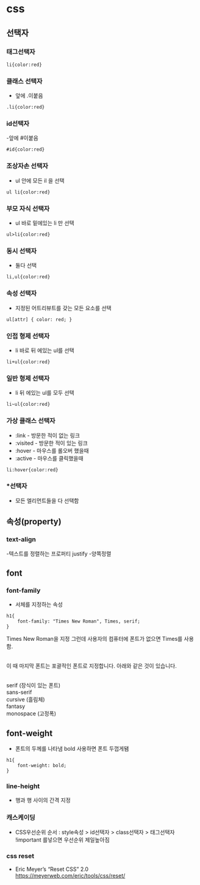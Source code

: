 # css
## 선택자
### 태그선택자
```
li{color:red}
```
### 클래스 선택자
- 앞에 .이붙음
```
.li{color:red}
```
### id선택자
-앞에 #이붙음
```
#id{color:red}
```
### 조상자손 선택자
- ul 안에 모든 il 을 선택
```
ul li{color:red}
``` 
### 부모 자식 선택자
- ul 바로 밑에있는 li 만 선택
```
ul>li{color:red}
```
### 동시 선택자
- 둘다 선택
```
li,ul{color:red}
```

### 속성 선택자
- 지정된 어트리뷰트를 갖는 모든 요소를 선택
```
ul[attr] { color: red; }
```


###  인접 형제 선택자
-  li 바로 뒤 에있는 ul를 선택
```
li+ul{color:red}
```

### 일반 형제 선택자
- li 뒤 에있는 ul를 모두 선택
```
li~ul{color:red}
```

### 가상 클래스 선택자
- :link - 방문한 적이 없는 링크
- :visited - 방문한 적이 있는 링크
- :hover - 마우스를 롤오버 했을때
- :active - 마우스를 클릭했을때
```
li:hover{color:red}
```
### *선택자
- 모든 엘리먼트들을 다 선택함

## 속성(property)
### text-align 
-텍스트를 정렬하는 프로퍼티
justify -양쪽정렬
## font
### font-family
- 서체를 지정하는 속성 
```
h1{
    font-family: "Times New Roman", Times, serif;
}
```
 Times New Roman을 지정 그런데 사용자의 컴퓨터에 폰트가 없으면 Times를 사용함. 

<br>이 때 마지막 폰트는 포괄적인 폰트로 지정합니다. 아래와 같은 것이 있습니다.  

  <br>   serif (장식이 있는 폰트)
  <br>  sans-serif
  <br>cursive (흘림체)
  <br>fantasy
  <br>monospace (고정폭)
## font-weight
- 폰트의 두께를 나타냄 bold 사용하면 폰트 두껍게됌
```
h1{
    font-weight: bold;
}
```

### line-height
- 행과 행 사이의 간격 지정

### 캐스케이딩
- CSS우선순위 순서 : style속성 > id선택자 > class선택자 > 태그선택자
<br> !important 를넣으면 우선순위 제일높아짐 

### css reset
- Eric Meyer’s “Reset CSS” 2.0 https://meyerweb.com/eric/tools/css/reset/ 
